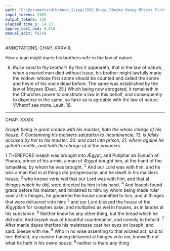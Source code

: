 ```yaml
---
path: "E:\Documents\drb\book_1\jpg\1582 Douai Rheims Douay Rheims First Edition  1 of 3 1609 Old Testament.pdf-141.jpg"
input_tokens: 2409
output_tokens: 736
elapsed_time_s: 14.13
approx_cost_usd: 0.018
manual_edit: false
---
```

ANNOTATIONS.
CHAP. XXXVIII.

<aside>How a man might marie his brothers wife in the law of nature.</aside>

8. *Raise seed to thy brother*? By this it appeareth, that in the law of nature, when a maried man died without issue, his brother might lawfully marie the widow: whose first sonne should be counted and called the sonne and heyre of his vncle dead before. The same was established by the law of Moyses (Deut. 25.) Which being now abrogated, it remaineth in the Churches powre to constitute a law in this behalf, and consequently to dispense in the same, so farre as is agreable with the law of nature. VVherof see more. Leuit. 18.

---

CHAP. XXXIX.

*Ioseph being in great credite with his maister, hath the whole charge of his house. 7. Contemning his maisters salutation to incontinencie, 13. is falsly accused by her to his maister: 20. and cast into prison, 21. where againe he getteth credite, and hath the charge of al the prisoners.*

1 THEREFORE Ioseph was brought into Ægypt, and Putiphar an Eunuch of Pharao, prince of his armie, a man of Ægypt bought him, at the hand of the Ismaelites, by whom he was brought. <sup>2</sup> And our Lord was with him, and he was a man that in al things did prosperously: and he dwelt in his maisters house, <sup>3</sup> who knewe verie wel that our Lord was with him, and that al thinges which he did, were directed by him in his hand. <sup>4</sup> And Ioseph found grace before his maister, and ministred to him: by whom being made ruler ouer al his thinges, he gouerned the house committed to him, and al thinges that were deliuered vnto him: <sup>5</sup> and our Lord blessed the house of the Ægyptian for Iosephes sake, and multiplied as wel in houses, as in landes al his substance. <sup>6</sup> Neither knew he any other thing, but the bread which he did eate. And Ioseph was of beautiful countenance, and comely to behold. <sup>7</sup> After manie dayes therfore his maistresse cast her eyes on Ioseph, and said: Sleepe with me. <sup>8</sup> Who in no wise assenting to that wicked act, said to her: Behold, my maister hauing deliuered al thinges vnto me, knoweth not what he hath in his owne house: <sup>9</sup> neither is there any thing

[^1]: Ioseph endued with al vertues, special mirrours of chastie. S. Amb. li. de Ioseph. c. 1.

[^2]: The foure cardinal vertues reigned in him.

[^3]: Tempe-rance.